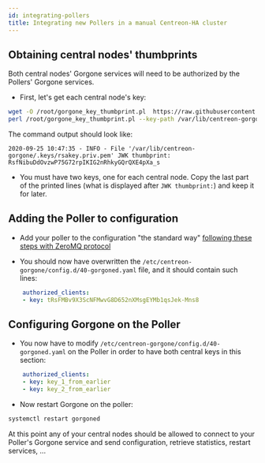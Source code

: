 ```yaml
---
id: integrating-pollers
title: Integrating new Pollers in a manual Centreon-HA cluster
---
```


## Obtaining central nodes' thumbprints

Both central nodes' Gorgone services will need to be authorized by the Pollers' Gorgone services. 

* First, let's get each central node's key:

```bash
wget -O /root/gorgone_key_thumbprint.pl  https://raw.githubusercontent.com/centreon/centreon-gorgone/master/contrib/gorgone_key_thumbprint.pl
perl /root/gorgone_key_thumbprint.pl --key-path /var/lib/centreon-gorgone/.keys/rsakey.priv.pem
```

The command output should look like:

```text
2020-09-25 10:47:35 - INFO - File '/var/lib/centreon-gorgone/.keys/rsakey.priv.pem' JWK thumbprint: RsfNibuDdOvzwP75G72rpIKIG2nRhkyGQrQXE4pXa_s
```

* You must have two keys, one for each central node. Copy the last part of the printed lines (what is displayed after `JWK thumbprint:`) and keep it for later.

## Adding the Poller to configuration

* Add your poller to the configuration "the standard way" [following these steps with ZeroMQ protocol](../../monitoring/monitoring-servers/add-a-poller-to-configuration.md) 

* You should now have overwritten the `/etc/centreon-gorgone/config.d/40-gorgoned.yaml` file, and it should contain such lines:

```yml
    authorized_clients:
    - key: tRsFMBv9X3ScNFMwvG8D652nXMsgEYMb1qsJek-Mns8
```

## Configuring Gorgone on the Poller

* You now have to modify `/etc/centreon-gorgone/config.d/40-gorgoned.yaml` on the Poller in order to have both central keys in this section:

```yml
    authorized_clients:
    - key: key_1_from_earlier
    - key: key_2_from_earlier
```

* Now restart Gorgone on the poller:

```bash
systemctl restart gorgoned
```

At this point any of your central nodes should be allowed to connect to your Poller's Gorgone service and send configuration, retrieve statistics, restart services, ...
